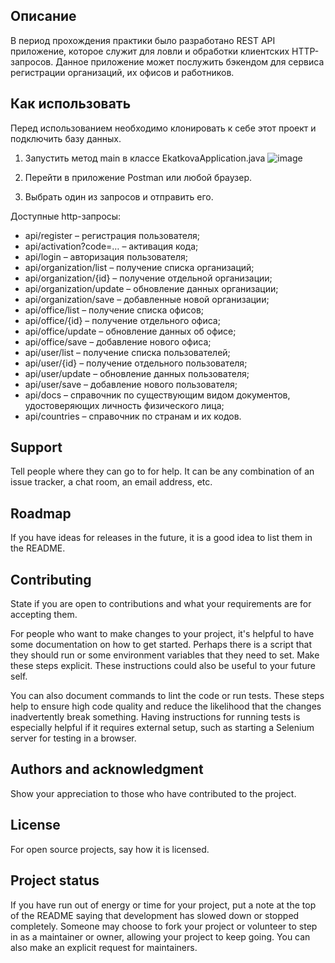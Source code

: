 ## Описание
В период прохождения практики было разработано REST API приложение, которое служит для ловли и обработки клиентских HTTP-запросов. Данное приложение может послужить бэкендом для сервиса регистрации организаций, их офисов и работников.

## Как использовать
Перед использованием необходимо клонировать к себе этот проект и подключить базу данных.

1. Запустить метод main в классе EkatkovaApplication.java
    ![image](https://user-images.githubusercontent.com/77570081/176266667-aa0b228a-6186-41ed-80d5-e384d694aabf.png)
    
2. Перейти в приложение Postman или любой браузер.

3. Выбрать один из запросов и отправить его.

Доступные http-запросы:
*	api/register – регистрация пользователя;
*	api/activation?code=… – активация кода;
*	api/login – авторизация пользователя;
*	api/organization/list – получение списка организаций;
*	api/organization/{id} – получение отдельной организации;
*	api/organization/update – обновление данных организации;
*	api/organization/save – добавленные новой организации;
*	api/office/list – получение списка офисов;
*	api/office/{id} – получение отдельного офиса;
*	api/office/update – обновление данных об офисе;
*	api/office/save – добавление нового офиса;
*	api/user/list – получение списка пользователей;
*	api/user/{id} – получение отдельного пользователя;
*	api/user/update  – обновление данных пользователя;
*	api/user/save  – добавление нового пользователя;
*	api/docs – справочник по существующим видом документов, удостоверяющих личность физического лица;
*	api/countries – справочник по странам и их кодов.

## Support
Tell people where they can go to for help. It can be any combination of an issue tracker, a chat room, an email address, etc.

## Roadmap
If you have ideas for releases in the future, it is a good idea to list them in the README.

## Contributing
State if you are open to contributions and what your requirements are for accepting them.

For people who want to make changes to your project, it's helpful to have some documentation on how to get started. Perhaps there is a script that they should run or some environment variables that they need to set. Make these steps explicit. These instructions could also be useful to your future self.

You can also document commands to lint the code or run tests. These steps help to ensure high code quality and reduce the likelihood that the changes inadvertently break something. Having instructions for running tests is especially helpful if it requires external setup, such as starting a Selenium server for testing in a browser.

## Authors and acknowledgment
Show your appreciation to those who have contributed to the project.

## License
For open source projects, say how it is licensed.

## Project status
If you have run out of energy or time for your project, put a note at the top of the README saying that development has slowed down or stopped completely. Someone may choose to fork your project or volunteer to step in as a maintainer or owner, allowing your project to keep going. You can also make an explicit request for maintainers.
